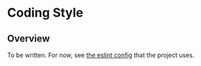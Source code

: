 # Coding Style

## Overview

To be written. For now, see [the eslint config](https://github.com/Venryx/eslint-config-vbase/blob/master/index.js) that the project uses.